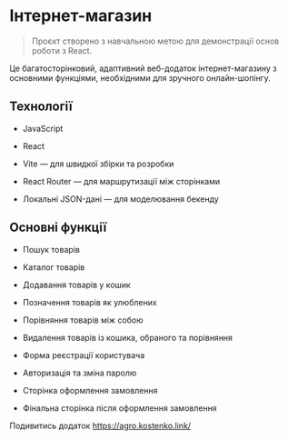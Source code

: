 # Інтернет-магазин

> Проєкт створено з навчальною метою для 
демонстрації основ роботи з React.

Це багатосторінковий, адаптивний веб-додаток інтернет-магазину 
з основними функціями, необхідними для зручного онлайн-шопінгу. 

## Технології

- JavaScript

- React

- Vite — для швидкої збірки та розробки

- React Router — для маршрутизації між сторінками

- Локальні JSON-дані — для моделювання бекенду


## Основні функції

- Пошук товарів

- Каталог товарів

- Додавання товарів у кошик

- Позначення товарів як улюблених

- Порівняння товарів між собою

- Видалення товарів із кошика, обраного та порівняння

- Форма реєстрації користувача

- Авторизація та зміна паролю

- Сторінка оформлення замовлення

- Фінальна сторінка після оформлення замовлення


Подивитись додаток <https://agro.kostenko.link/>